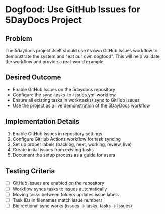 # Dogfood: Use GitHub Issues for 5DayDocs Project

## Problem
The 5daydocs project itself should use its own GitHub Issues workflow to demonstrate the system and "eat our own dogfood". This will help validate the workflow and provide a real-world example.

## Desired Outcome
- Enable GitHub Issues on the 5daydocs repository
- Configure the sync-tasks-to-issues.yml workflow
- Ensure all existing tasks in work/tasks/ sync to GitHub Issues
- Use the project as a live demonstration of the 5DayDocs workflow

## Implementation Details
1. Enable GitHub Issues in repository settings
2. Configure GitHub Actions workflow for task syncing
3. Set up proper labels (backlog, next, working, review, live)
4. Create initial issues from existing tasks
5. Document the setup process as a guide for users

## Testing Criteria
- [ ] GitHub Issues are enabled on the repository
- [ ] Workflow syncs tasks to issues automatically
- [ ] Moving tasks between folders updates issue labels
- [ ] Task IDs in filenames match issue numbers
- [ ] Bidirectional sync works (issues → tasks, tasks → issues)